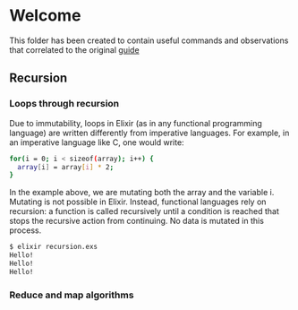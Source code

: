 # Welcome

This folder has been created to contain useful commands and observations that correlated to the original [guide](https://elixir-lang.org/getting-started/recursion.html)

## Recursion

### Loops through recursion

Due to immutability, loops in Elixir (as in any functional programming language) are written differently from imperative languages. For example, in an imperative language like C, one would write:

```sh
for(i = 0; i < sizeof(array); i++) {
  array[i] = array[i] * 2;
}
```

In the example above, we are mutating both the array and the variable i. Mutating is not possible in Elixir. Instead, functional languages rely on recursion: a function is called recursively until a condition is reached that stops the recursive action from continuing. No data is mutated in this process.

```sh
$ elixir recursion.exs
Hello!
Hello!
Hello!

```

### Reduce and map algorithms

